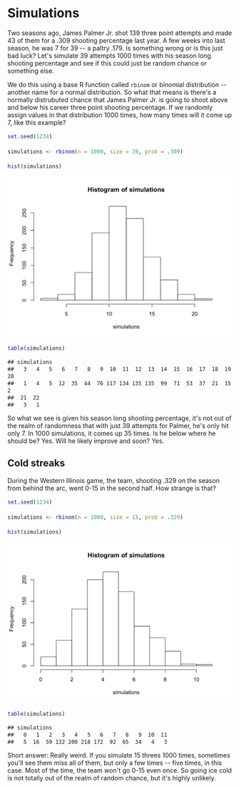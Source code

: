 # Simulations

Two seasons ago, James Palmer Jr. shot 139 three point attempts and made 43 of them for a .309 shooting percentage last year. A few weeks into last season, he was 7 for 39 -- a paltry .179. Is something wrong or is this just bad luck? Let's simulate 39 attempts 1000 times with his season long shooting percentage and see if this could just be random chance or something else. 

We do this using a base R function called `rbinom` or binomial distribution -- another name for a normal distribution. So what that means is there's a normally distrubuted chance that James Palmer Jr. is going to shoot above and below his career three point shooting percentage. If we randomly assign values in that distribution 1000 times, how many times will it come up 7, like this example?  


```r
set.seed(1234)

simulations <- rbinom(n = 1000, size = 39, prob = .309)

hist(simulations)
```

<img src="07-simulations_files/figure-html/unnamed-chunk-1-1.png" width="672" />

```r
table(simulations)
```

```
## simulations
##   3   4   5   6   7   8   9  10  11  12  13  14  15  16  17  18  19  20 
##   1   4   5  12  35  44  76 117 134 135 135  99  71  53  37  21  15   2 
##  21  22 
##   3   1
```

So what we see is given his season long shooting percentage, it's not out of the realm of randomness that with just 39 attempts for Palmer, he's only hit only 7. In 1000 simulations, it comes up 35 times. Is he below where he should be? Yes. Will he likely improve and soon? Yes. 

## Cold streaks

During the Western Illinois game, the team, shooting .329 on the season from behind the arc, went 0-15 in the second half. How strange is that? 


```r
set.seed(1234)

simulations <- rbinom(n = 1000, size = 15, prob = .329)

hist(simulations)
```

<img src="07-simulations_files/figure-html/unnamed-chunk-2-1.png" width="672" />

```r
table(simulations)
```

```
## simulations
##   0   1   2   3   4   5   6   7   8   9  10  11 
##   5  16  59 132 200 218 172  92  65  34   4   3
```
Short answer: Really weird. If you simulate 15 threes 1000 times, sometimes you'll see them miss all of them, but only a few times -- five times, in this case. Most of the time, the team won't go 0-15 even once. So going ice cold is not totally out of the realm of random chance, but it's highly unlikely.

